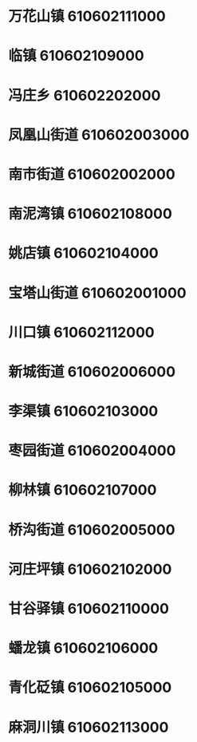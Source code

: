 # 万花山镇 610602111000
# 临镇 610602109000
# 冯庄乡 610602202000
# 凤凰山街道 610602003000
# 南市街道 610602002000
# 南泥湾镇 610602108000
# 姚店镇 610602104000
# 宝塔山街道 610602001000
# 川口镇 610602112000
# 新城街道 610602006000
# 李渠镇 610602103000
# 枣园街道 610602004000
# 柳林镇 610602107000
# 桥沟街道 610602005000
# 河庄坪镇 610602102000
# 甘谷驿镇 610602110000
# 蟠龙镇 610602106000
# 青化砭镇 610602105000
# 麻洞川镇 610602113000
